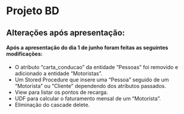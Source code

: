 
# Projeto BD

## Alterações após apresentação:

#### Após a apresentação do dia 1 de junho foram feitas as seguintes modificações:
- O atributo “carta_conducao” da entidade “Pessoas” foi removido e adicionado
a entidade “Motoristas”.
- Um Stored Procedure que insere uma “Pessoa” seguido de um “Motorista” ou
“Cliente” dependendo dos atributos passados.
- View para listar os pontos de recarga.
- UDF para calcular o faturamento mensal de um “Motorista”.
- Eliminação do cascade delete.